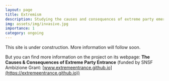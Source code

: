 ```yaml
---
layout: page
title: Extremism
description: Studying the causes and consequences of extreme party emergence
img: assets/img/invasive.jpg
importance: 1
category: ongoing
---
```


This site is under construction. More information will follow soon.  

But you can find more information on the project on its webpage: 
**The Causes & Consequences of Extreme Party Entrance** (funded by SNSF Ambizione Grant: [www.extremeentrance.github.io](https://extremeentrance.github.io))
